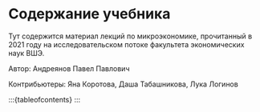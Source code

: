 # Содержание учебника

Тут содержится материал лекций по микроэкономике, прочитанный в 2021 году на исследовательском потоке факультета экономических наук ВШЭ.

Автор: Андреянов Павел Павлович

Контрибьютеры: Яна Коротова, Даша Табашникова, Лука Логинов

:::{tableofcontents}
:::